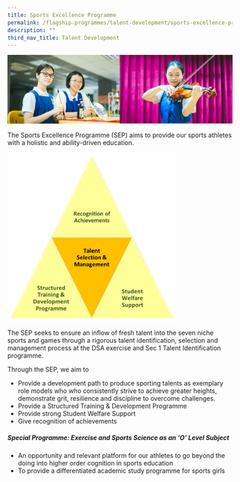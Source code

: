```yaml
---
title: Sports Excellence Programme
permalink: /flagship-programmes/talent-development/sports-excellence-programme/
description: ""
third_nav_title: Talent Development
---
```




![](/images/01%20Banner%20Photos/01%20subpage%20flagship-programme.jpg)

The Sports Excellence Programme (SEP) aims to provide our sports athletes with a holistic and ability-driven education.

<img src="/images/Sports%20Excellence%20Programme%201.png" style="width:75%">

The SEP seeks to ensure an inflow of fresh talent into the seven niche sports and games through a rigorous talent identification, selection and management process at the DSA exercise and Sec 1 Talent Identification programme.  
  
Through the SEP, we aim to  

*   Provide a development path to produce sporting talents as exemplary role models who who consistently strive to achieve greater heights, demonstrate grit, resilience and discipline to overcome challenges.
*   Provide a Structured Training & Development Programme
*   Provide strong Student Welfare Support
*   Give recognition of achievements

##### **Special Programme: Exercise and Sports Science as an ‘O’ Level Subject**

* An opportunity and relevant platform for our athletes to go beyond the doing into higher order cognition in sports education
* To provide a differentiated academic study programme for sports girls